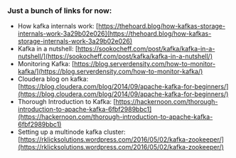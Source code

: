 ### Just a bunch of links for now:

* How kafka internals work: [https://thehoard.blog/how-kafkas-storage-internals-work-3a29b02e026](https://thehoard.blog/how-kafkas-storage-internals-work-3a29b02e026)
* Kafka in a nutshell: [https://sookocheff.com/post/kafka/kafka-in-a-nutshell/](https://sookocheff.com/post/kafka/kafka-in-a-nutshell/)
* Monitoring Kafka: [https://blog.serverdensity.com/how-to-monitor-kafka/](https://blog.serverdensity.com/how-to-monitor-kafka/)
* Cloudera blog on kafka: [https://blog.cloudera.com/blog/2014/09/apache-kafka-for-beginners/](https://blog.cloudera.com/blog/2014/09/apache-kafka-for-beginners/)
* Thorough Introduction to Kafka: [https://hackernoon.com/thorough-introduction-to-apache-kafka-6fbf2989bbc1](https://hackernoon.com/thorough-introduction-to-apache-kafka-6fbf2989bbc1)
* Setting up a multinode kafka cluster: [https://rklicksolutions.wordpress.com/2016/05/02/kafka-zookeeper/](https://rklicksolutions.wordpress.com/2016/05/02/kafka-zookeeper/)
